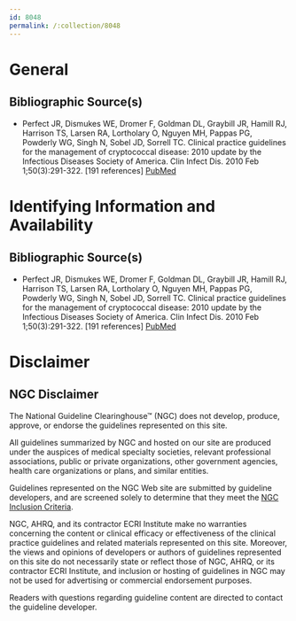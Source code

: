 ```yaml
---
id: 8048
permalink: /:collection/8048
---
```


# General

## Bibliographic Source(s)

- Perfect JR, Dismukes WE, Dromer F, Goldman DL, Graybill JR, Hamill RJ, Harrison TS, Larsen RA, Lortholary O, Nguyen MH, Pappas PG, Powderly WG, Singh N, Sobel JD, Sorrell TC. Clinical practice guidelines for the management of cryptococcal disease: 2010 update by the Infectious Diseases Society of America. Clin Infect Dis. 2010 Feb 1;50(3):291-322. [191 references] [ PubMed ](http://www.ncbi.nlm.nih.gov/entrez/query.fcgi?cmd=Retrieve&db=pubmed&dopt=Abstract&list_uids=20047480)

# Identifying Information and Availability

## Bibliographic Source(s)

- Perfect JR, Dismukes WE, Dromer F, Goldman DL, Graybill JR, Hamill RJ, Harrison TS, Larsen RA, Lortholary O, Nguyen MH, Pappas PG, Powderly WG, Singh N, Sobel JD, Sorrell TC. Clinical practice guidelines for the management of cryptococcal disease: 2010 update by the Infectious Diseases Society of America. Clin Infect Dis. 2010 Feb 1;50(3):291-322. [191 references] [ PubMed ](http://www.ncbi.nlm.nih.gov/entrez/query.fcgi?cmd=Retrieve&db=pubmed&dopt=Abstract&list_uids=20047480)

# Disclaimer

## NGC Disclaimer

The National Guideline Clearinghouse™ (NGC) does not develop, produce, approve, or endorse the guidelines represented on this site.

All guidelines summarized by NGC and hosted on our site are produced under the auspices of medical specialty societies, relevant professional associations, public or private organizations, other government agencies, health care organizations or plans, and similar entities.

Guidelines represented on the NGC Web site are submitted by guideline developers, and are screened solely to determine that they meet the [NGC Inclusion Criteria](/help-and-about/summaries/inclusion-criteria).

NGC, AHRQ, and its contractor ECRI Institute make no warranties concerning the content or clinical efficacy or effectiveness of the clinical practice guidelines and related materials represented on this site. Moreover, the views and opinions of developers or authors of guidelines represented on this site do not necessarily state or reflect those of NGC, AHRQ, or its contractor ECRI Institute, and inclusion or hosting of guidelines in NGC may not be used for advertising or commercial endorsement purposes.

Readers with questions regarding guideline content are directed to contact the guideline developer.

